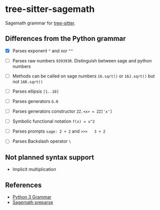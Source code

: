 # tree-sitter-sagemath

Sagemath grammar for [tree-sitter][].

[tree-sitter]: https://github.com/tree-sitter/tree-sitter

## Differences from the Python grammar

- [x] Parses exponent `^` and xor `^^`
- [ ] Parses raw numbers  `939393R`. Distinguish between sage and python numbers
- [ ] Methods can be called on sage numbers `16.sqrt()` or `16J.sqrt()` but not `16R.sqrt()`
- [ ] Parses ellipsis `[1..10]`
- [ ] Parses generators `G.0`
- [ ] Parses generators constructor `ZZ.<x> = ZZ['x']`
- [ ] Symbolic functional notation `f(x) = x^2`
- [ ] Parses prompts `sage: 2 + 2` and `>>>   3 + 2`
- [ ] Parses Backslash operator `\`


## Not planned syntax support

- Implicit multiplication

## References

- [Python 3 Grammar](https://docs.python.org/3/reference/grammar.html)
- [Sagemath preparse](https://doc.sagemath.org/html/en/reference/repl/sage/repl/preparse.html)
